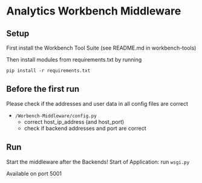 # Analytics Workbench Middleware
## Setup
First install the Workbench Tool Suite (see README.md in workbench-tools)

Then install modules from requirements.txt by running

`pip install -r requirements.txt`

## Before the first run
Please check if the addresses and user data in all config files are correct
- `/Worbench-Middleware/config.py`
	- correct host_ip_address (and host_port)
  	- check if backend addresses and port are correct

## Run
Start the middleware after the Backends!
Start of Application: run `wsgi.py`

Available on port 5001